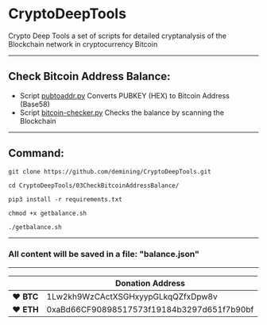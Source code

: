 # CryptoDeepTools
Crypto Deep Tools a set of scripts for detailed cryptanalysis of the Blockchain network in cryptocurrency Bitcoin 

---

## Check Bitcoin Address Balance:


* Script [pubtoaddr.py](https://github.com/demining/CryptoDeepTools/blob/main/03CheckBitcoinAddressBalance/pubtoaddr.py) Converts PUBKEY (HEX) to Bitcoin Address (Base58)
* Script [bitcoin-checker.py](https://github.com/demining/CryptoDeepTools/blob/main/03CheckBitcoinAddressBalance/bitcoin-checker.py) Checks the balance by scanning the Blockchain

---

## Command:

    git clone https://github.com/demining/CryptoDeepTools.git
    
    cd CryptoDeepTools/03CheckBitcoinAddressBalance/
    
    pip3 install -r requirements.txt

    chmod +x getbalance.sh
    
    ./getbalance.sh



---
### All content will be saved in a file: "balance.json"

---




|  | Donation Address |
| --- | --- |
| ♥ __BTC__ | 1Lw2kh9WzCActXSGHxyypGLkqQZfxDpw8v |
| ♥ __ETH__ | 0xaBd66CF90898517573f19184b3297d651f7b90bf |
